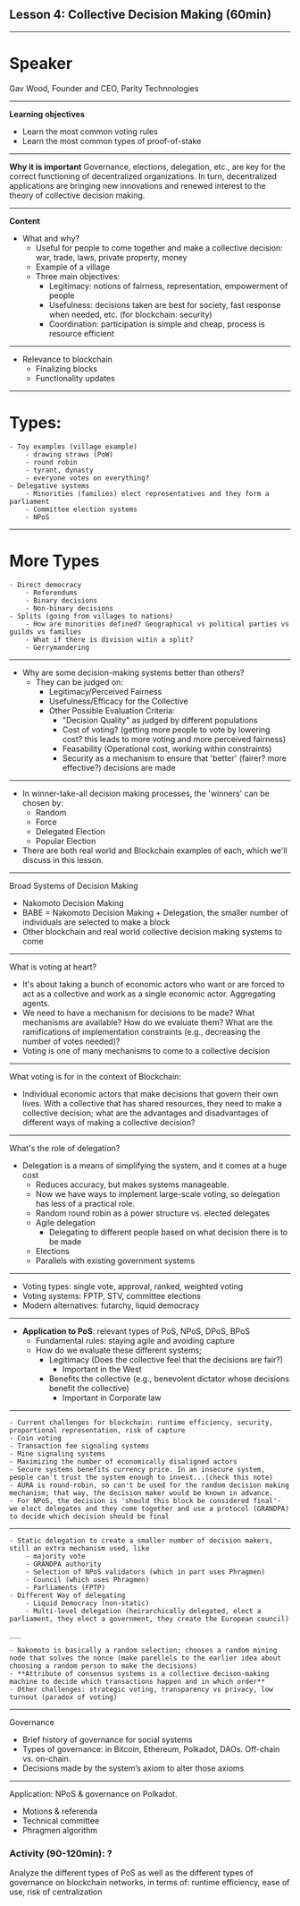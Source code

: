 ## Lesson 4: Collective Decision Making  (60min)

___

# Speaker

Gav Wood, Founder and CEO, Parity Technnologies

___

**Learning objectives**

- Learn the most common voting rules
- Learn the most common types of proof-of-stake

___

**Why it is important** 
Governance, elections, delegation, etc., are key for the correct functioning of decentralized organizations. In turn, decentralized applications are bringing new innovations and renewed interest to the theory of collective decision making.

___

**Content**

- What and why?
    - Useful for people to come together and make a collective decision: war, trade, laws, private property, money
    - Example of a village
    - Three main objectives: 
        - Legitimacy: notions of fairness, representation, empowerment of people
        - Usefulness: decisions taken are best for society, fast response when needed, etc. (for blockchain: security)
        - Coordination: participation is simple and cheap, process is resource efficient

___

- Relevance to blockchain
    - Finalizing blocks
    - Functionality updates

___

# Types:
    - Toy examples (village example)
        - drawing straws (PoW)
        - round robin
        - tyrant, dynasty
        - everyone votes on everything?
    - Delegative systems
        - Minorities (families) elect representatives and they form a parliament
        - Committee election systems
        - NPoS

___

# More Types

    - Direct democracy
        - Referendums
        - Binary decisions
        - Non-binary decisions
    - Splits (going from villages to nations)
        - How are minorities defined? Geographical vs political parties vs guilds vs families
        - What if there is division witin a split?
        - Gerrymandering

___

- Why are some decision-making systems better than others? 
    - They can be judged on:
        - Legitimacy/Perceived Fairness
        - Usefulness/Efficacy for the Collective
        - Other Possible Evaluation Criteria:
            - "Decision Quality" as judged by different populations
            - Cost of voting? (getting more people to vote by lowering cost? this leads to more voting and more perceived fairness)
            - Feasability (Operational cost, working within constraints)
            - Security as a mechanism to ensure that 'better' (fairer? more effective?) decisions are made

___

- In winner-take-all decision making processes, the 'winners' can be chosen by:
    - Random
    - Force
    - Delegated Election 
    - Popular Election
- There are both real world and Blockchain examples of each, which we'll discuss in this lesson.

___

Broad Systems of Decision Making
* Nakomoto Decision Making
* BABE = Nakomoto Decision Making + Delegation, the smaller number of individuals are selected to make a block
* Other blockchain and real world collective decision making systems to come

___

What is voting at heart?
- It's about taking a bunch of economic actors who want or are forced to act as a collective and work as a single economic actor. Aggregating agents. 
- We need to have a mechanism for decisions to be made? What mechanisms are available? How do we evaluate them? What are the ramifications of implementation constraints (e.g., decreasing the number of votes needed)?
- Voting is one of many mechanisms to come to a collective decision

___

What voting is for in the context of Blockchain:
* Individual economic actors that make decisions that govern their own lives. With a collective that has shared resources, they need to make a collective decision; what are the advantages and disadvantages of different ways of making a collective decision?

___

What's the role of delegation?
* Delegation is a means of simplifying the system, and it comes at a huge cost
    * Reduces accuracy, but makes systems manageable.
    * Now we have ways to implement large-scale voting, so delegation has less of a practical role.
    * Random round robin as a power structure vs. elected delegates
    * Agile delegation
        * Delegating to different people based on what decision there is to be made
    * Elections
    * Parallels with existing government systems 

___

- Voting types: single vote, approval, ranked, weighted voting
- Voting systems: FPTP, STV, committee elections
- Modern alternatives: futarchy, liquid democracy

___

- **Application to PoS**: relevant types of PoS, NPoS, DPoS, BPoS
    - Fundamental rules: staying agile and avoiding capture
    - How do we evaluate these different systems; 
        - Legitimacy (Does the collective feel that the decisions are fair?)
            - Important in the West
        - Benefits the collective (e.g., benevolent dictator whose decisions benefit the collective)
            - Important in Corporate law 

___

    - Current challenges for blockchain: runtime efficiency, security, proportional representation, risk of capture
    - Coin voting
    - Transaction fee signaling systems
    - Mine signaling systems
    - Maximizing the number of economically disaligned actors 
    - Secure systems benefits currency price. In an insecure system, people can't trust the system enough to invest...(check this note)
    - AURA is round-robin, so can't be used for the random decision making mechanism; that way, the decision maker would be known in advance. 
    - For NPoS, the decision is 'should this block be considered final'- we elect delegates and they come together and use a protocol (GRANDPA) to decide which decision should be final

___

    - Static delegation to create a smaller number of decision makers, still an extra mechanism used, like 
        - majority vote
        - GRANDPA authority
        - Selection of NPoS validators (which in part uses Phragmen)
        - Council (which uses Phragmen)
        - Parliaments (FPTP)
    - Different Way of delegating
        - Liquid Democracy (non-static)
        - Multi-level delegation (heirarchically delegated, elect a parliament, they elect a government, they create the European council)

    ___
    
    - Nakomoto is basically a random selection; chooses a random mining node that solves the nonce (make parellels to the earlier idea about choosing a random person to make the decisions)
    - **Attribute of consensus systems is a collective decison-making machine to decide which transactions happen and in which order**
    - Other challenges: strategic voting, transparency vs privacy, low turnout (paradox of voting)

___

Governance
- Brief history of governance for social systems
- Types of governance: in Bitcoin, Ethereum, Polkadot, DAOs. Off-chain vs. on-chain.
- Decisions made by the system’s axiom to alter those axioms

___

Application: NPoS & governance on Polkadot.
- Motions & referenda
- Technical committee
- Phragmen algorithm


### Activity (90-120min): ?
Analyze the different types of PoS as well as the different types of governance on blockchain networks, in terms of: runtime efficiency, ease of use, risk of centralization
